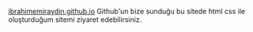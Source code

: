 [ibrahimemiraydin.github.io](https://ibrahimemiraydin.github.io/)
Github'un bize sunduğu bu sitede html css ile oluşturduğum sitemi ziyaret edebilirsiniz.
